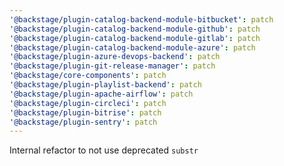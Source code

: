 ```yaml
---
'@backstage/plugin-catalog-backend-module-bitbucket': patch
'@backstage/plugin-catalog-backend-module-github': patch
'@backstage/plugin-catalog-backend-module-gitlab': patch
'@backstage/plugin-catalog-backend-module-azure': patch
'@backstage/plugin-azure-devops-backend': patch
'@backstage/plugin-git-release-manager': patch
'@backstage/core-components': patch
'@backstage/plugin-playlist-backend': patch
'@backstage/plugin-apache-airflow': patch
'@backstage/plugin-circleci': patch
'@backstage/plugin-bitrise': patch
'@backstage/plugin-sentry': patch
---
```


Internal refactor to not use deprecated `substr`
